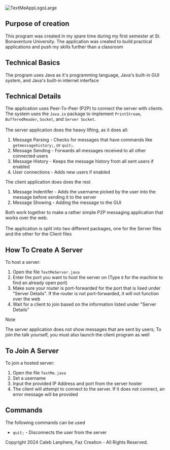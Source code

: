 ![TextMeAppLogoLarge](https://github.com/user-attachments/assets/d2fce27d-6c33-418c-a434-5c7155470e98)

## Purpose of creation
This program was created in my spare time during my first semester at St. Bonaventure University. The application was created to build practical applications and push my skills further than a classroom

## Technical Basics
The program uses Java as it's programming language, Java's built-in GUI system, and Java's built-in internet interface

## Technical Details
The application uses Peer-To-Peer (P2P) to connect the server with clients. The system uses the `Java.io` package to implement `PrintStream`, `BufferedReader`, `Socket`, and `Server Socket`.\
\
The server application does the heavy lifting, as it does all:
1. Message Parsing - Checks for messages that have commands like `getmessagehistory;`, or `quit;`.
2. Message Sending - Forwards all messages received to all other connected users
3. Message History - Keeps the message history from all sent users if enabled
4. User connections - Adds new users if enabled

The client application does does the rest
1. Message Indentifer - Adds the username picked by the user into the message before sending it to the server
2. Message Showing - Adding the message to the GUI

Both work together to make a rather simple P2P messaging application that works over the web.\
\
The application is split into two different packages, one for the Server files and the other for the Client files

## How To Create A Server
To host a server:
1. Open the file `TextMeServer.java`
2. Enter the port you want to host the server on (Type `0` for the machine to find an already open port)
3. Make sure your router is port-forwarded for the port that is lised under "Server Details". If the router is not port-forwarded, it will not function over the web
4. Wait for a client to join based on the information listed under "Server Details"
> [!NOTE]
> The server application does not show messages that are sent by users; To join the talk yourself, you must also launch the client program as well

## To Join A Server
To join a hosted server:
1. Open the file `TextMe.java`
2. Set a username
3. Input the provided IP Address and port from the server hoster
4. The client will attempt to connect to the server. If it does not connect, an error message will be provided

## Commands
The following commands can be used
 - `quit;` - Disconnects the user from the server


Copyright 2024 Caleb Lanphere, Faz Creation - All Rights Reserved.
